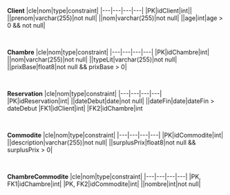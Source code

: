 **Client**
|cle|nom|type|constraint|
|---|---|---|---|
|PK|idClient|int||
||prenom|varchar(255)|not null|
||nom|varchar(255)|not null|
||age|int|age > 0 && not null|

<br>

**Chambre**
|cle|nom|type|constraint|
|---|---|---|---|
|PK|idChambre|int|
||nom|varchar(255)|not null|
||typeLit|varchar(255)|not null|
||prixBase|float8|not null && prixBase > 0|

<br>

**Reservation**
|cle|nom|type|constraint|
|---|---|---|---|
|PK|idReservation|int|
||dateDebut|date|not null|
||dateFin|date|dateFin > dateDebut
|FK1|idClient|int|
|FK2|idChambre|int

<br>

**Commodite**
|cle|nom|type|constraint|
|---|---|---|---|
|PK|idCommodite|int|
||description|varchar(255)|not null|
||surplusPrix|float8|not null && surplusPrix > 0|

<br>

**ChambreCommodite**
|cle|nom|type|constraint|
|---|---|---|---|
|PK, FK1|idChambre|int|
|PK, FK2|idCommodite|int|
||nombre|int|not null|
